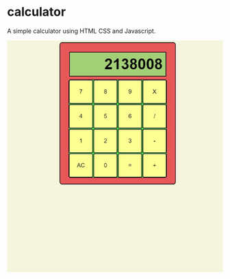 # calculator
<p>A simple calculator using HTML CSS and Javascript. </p>
<img src="./Calculator.JPG">
